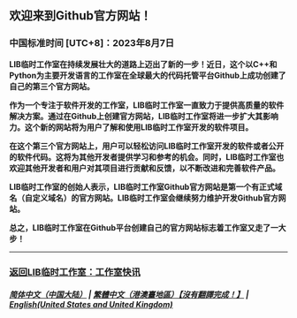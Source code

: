 ## 欢迎来到Github官方网站！
### 中国标准时间 [UTC+8]：2023年8月7日 
**LIB临时工作室在持续发展壮大的道路上迈出了新的一步！近日，这个以C++和Python为主要开发语言的工作室在全球最大的代码托管平台Github上成功创建了自己的第三个官方网站。**

**作为一个专注于软件开发的工作室，LIB临时工作室一直致力于提供高质量的软件解决方案。通过在Github上创建官方网站，LIB临时工作室将进一步扩大其影响力。这个新的网站将为用户了解和使用LIB临时工作室开发的软件项目。**

**在这个第三个官方网站上，用户可以轻松访问LIB临时工作室开发的软件或者公开的软件代码。这将为其他开发者提供学习和参考的机会。同时，LIB临时工作室也欢迎其他开发者和用户对其项目进行贡献和反馈，以不断改进和完善软件产品。**

**LIB临时工作室的创始人表示，LIB临时工作室Github官方网站是第一个有正式域名（自定义域名）的官方网站。LIB临时工作室会继续努力维护开发Github官方网站。**


**总之，LIB临时工作室在Github平台创建自己的官方网站标志着工作室又走了一大步！**

---


### [返回LIB临时工作室：工作室快讯](https://libps.github.io/News)

##### [简体中文（中国大陆）](https://libps.github.io/news/welcome) | [繁體中文（港澳臺地區）【沒有翻譯完成！】](https://libps.github.io/tc/news/welcome) | **[English(United States and United Kingdom)](https://libps.github.io/en/news/welcome)**
